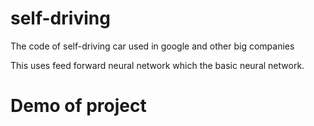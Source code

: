 # self-driving
The code of self-driving car used in google and other big companies

<p>
  This uses feed forward neural network which the basic neural network.
</p>


# Demo of project

